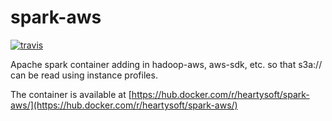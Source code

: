 # spark-aws

[![travis](https://travis-ci.org/heartysoft/spark-aws.svg?branch=master)](https://travis-ci.org/heartysoft/spark-aws)

Apache spark container adding in hadoop-aws, aws-sdk, etc. so that s3a:// can be read using instance profiles.

The container is available at [https://hub.docker.com/r/heartysoft/spark-aws/](https://hub.docker.com/r/heartysoft/spark-aws/)


